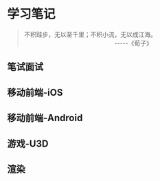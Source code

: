 # 学习笔记

>不积跬步，无以至千里；不积小流，无以成江海。<br>
　　　　　　　　　　　　　　　-----《荀子》


## 笔试面试

## 移动前端-iOS

## 移动前端-Android

## 游戏-U3D

## 渲染
